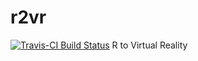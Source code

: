 # r2vr
[![Travis-CI Build Status](https://travis-ci.org/milesmcbain/r2vr.svg?branch=master)](https://travis-ci.org/milesmcbain/r2vr)
R to Virtual Reality
